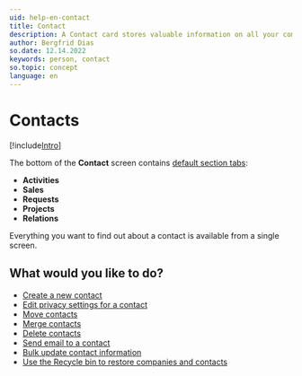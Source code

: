 ```yaml
---
uid: help-en-contact
title: Contact
description: A Contact card stores valuable information on all your communication and interaction with a person, as well as their GDPR consent documentation.
author: Bergfrid Dias
so.date: 12.14.2022
keywords: person, contact
so.topic: concept
language: en
---
```


# Contacts

[!include[Intro](includes/contacts-screen-intro.md)]

The bottom of the **Contact** screen contains [default section tabs][1]:

* **Activities**
* **Sales**
* **Requests**
* **Projects**
* **Relations**

Everything you want to find out about a contact is available from a single screen.

## What would you like to do?

* [Create a new contact][2]
* [Edit privacy settings for a contact][3]
* [Move contacts][4]
* [Merge contacts][5]
* [Delete contacts][6]
* [Send email to a contact][7]
* [Bulk update contact information][8]
* [Use the Recycle bin to restore companies and contacts][10]

<!-- Referenced links -->
[1]: screen/index.md
[2]: create.md
[3]: ../../security/privacy/learn/edit-legal-base.md
[4]: move.md
[5]: merge-contacts.md
[6]: delete.md
[7]: send-email.md
[8]: ../search-options/selections/howto/bulk-update.md
[10]: ../getting-started/recycle-bin.md

<!-- Referenced images -->
